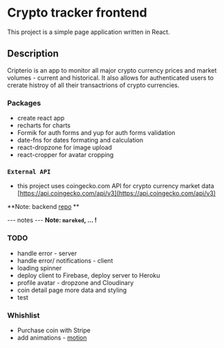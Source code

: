 # Crypto tracker frontend

This project is a simple page application written in React.

## Description

Cripterio is an app to monitor all major crypto currency prices and market volumes - current and historical. It also allows for authenticated users to crerate histroy of all their transactrions of crypto currencies.

### Packages

- create react app
- recharts for charts
- Formik for auth forms and yup for auth forms validation
- date-fns for dates formating and calculation
- react-dropzone for image upload
- react-cropper for avatar cropping

### `External API`

- this project uses coingecko.com API for crypto currency market data
  [https://api.coingecko.com/api/v3](https://api.coingecko.com/api/v3)

**Note: backend [repo](https://github.com/dkutelov/crypto-tracker-backend) **

--- notes ---
**Note: `mareked`, ... !**

### TODO

- handle error - server
- handle error/ notifications - client
- loading spinner
- deploy client to Firebase, deploy server to Heroku
- profile avatar - dropzone and Cloudinary
- coin detail page more data and styling
- test

### Whishlist

- Purchase coin with Stripe
- add animations - [motion](https://www.framer.com/motion/)
